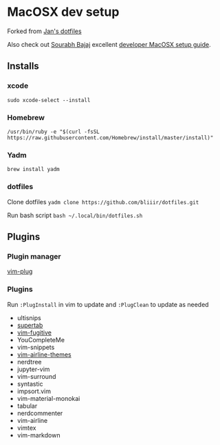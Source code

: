 # MacOSX dev setup
Forked from [Jan's dotfiles](https://github.com/jancr/dotfiles)

Also check out [Sourabh Bajaj](https://sourabhbajaj.com/) excellent [developer MacOSX setup guide](http://sourabhbajaj.com/mac-setup/).

## Installs

### xcode
`sudo xcode-select --install`

### Homebrew
`/usr/bin/ruby -e "$(curl -fsSL https://raw.githubusercontent.com/Homebrew/install/master/install)"`

### Yadm
`brew install yadm`

### dotfiles
Clone dotfiles 
`yadm clone https://github.com/bliiir/dotfiles.git`

Run bash script
`bash ~/.local/bin/dotfiles.sh`


## Plugins

### Plugin manager

[vim-plug](https://github.com/junegunn/vim-plug)

### Plugins
Run `:PlugInstall` in vim to update and `:PlugClean` to update as needed

- ultisnips
- [supertab](https://github.com/ervandew/supertab)
- [vim-fugitive](https://github.com/tpope/vim-fugitive)
- YouCompleteMe
- vim-snippets
- [vim-airline-themes](https://github.com/vim-airline/vim-airline-themes)
- nerdtree
- jupyter-vim
- vim-surround
- syntastic
- impsort.vim
- vim-material-monokai
- tabular
- nerdcommenter
- vim-airline
- vimtex
- vim-markdown
